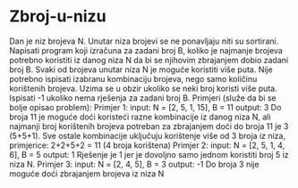 # Zbroj-u-nizu
Dan je niz brojeva N. Unutar niza brojevi se ne ponavljaju niti su sortirani. Napisati
program koji izračuna za zadani broj B, koliko je najmanje brojeva potrebno koristiti iz
danog niza N da bi se njihovim zbrajanjem dobio zadani broj B. Svaki od brojeva unutar
niza N je moguće koristiti više puta. Nije potrebno ispisati izabranu kombinaciju brojeva,
nego samo količinu korištenih brojeva. Uzima se u obzir ukoliko se neki broj koristi više
puta. Ispisati -1 ukoliko nema rješenja za zadani broj B.
Primjeri (služe da bi se bolje opisao problem):
Primjer 1:
input: N = [2, 5, 1, 15], B = 11
output: 3
Do broja 11 je moguće doći koristeći razne kombinacije iz danog niza N, ali najmanji
broj korištenih brojeva potreban za zbrajanjem doći do broja 11 je 3 (5+5+1).
Sve ostale kombinacije uključuju korištenje više od 3 broja iz niza, primjerice:
2+2+5+2 = 11 (4 broja korištena)
Primjer 2:
input: N = [2, 5, 1, 4, 6], B = 5
output: 1
Rješenje je 1 jer je dovoljno samo jednom koristiti broj 5 iz niza N.
Primjer 3:
input: N = [2, 4, 5], B = 3
output: -1
Do broja 3 nije moguće doći zbrajanjem brojeva iz niza N
